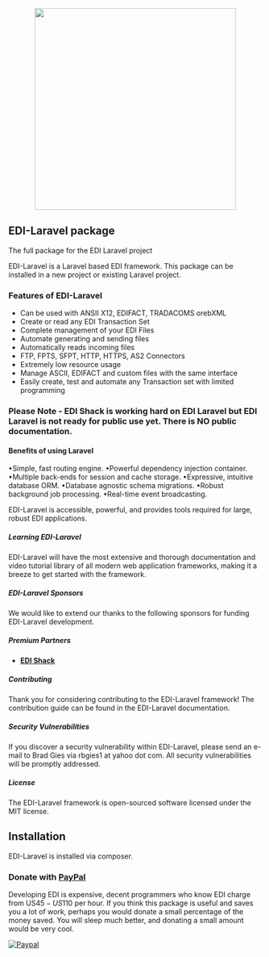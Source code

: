 <p align="center">
  <img src="https://edishack.com/images/edilaravel/edi-laravel-3.png" width="400">
</p>


## EDI-Laravel package
The full package for the EDI Laravel project

EDI-Laravel is a Laravel based EDI framework. This package can be installed in a new project or existing Laravel project. 


### Features of EDI-Laravel
- Can be used with ANSII X12, EDIFACT, TRADACOMS orebXML
- Create or read any EDI Transaction Set
- Complete management of your EDI Files
- Automate generating and sending files
- Automatically reads incoming files
- FTP, FPTS, SFPT, HTTP, HTTPS, AS2 Connectors
- Extremely low resource usage
- Manage ASCII, EDIFACT and custom files with the same interface
- Easily create, test and automate any Transaction set with limited programming 


### Please Note - EDI Shack is working hard on EDI Laravel but EDI Laravel is not ready for public use yet. There is NO public documentation.

#### Benefits of using Laravel
•Simple, fast routing engine.
•Powerful dependency injection container.
•Multiple back-ends for session and cache storage.
•Expressive, intuitive database ORM.
•Database agnostic schema migrations.
•Robust background job processing.
•Real-time event broadcasting.

EDI-Laravel is accessible, powerful, and provides tools required for large, robust EDI applications.

##### Learning EDI-Laravel

EDI-Laravel will have the most extensive and thorough documentation and video tutorial library of all modern web application frameworks, making it a breeze to get started with the framework.

##### EDI-Laravel Sponsors

We would like to extend our thanks to the following sponsors for funding EDI-Laravel development. 

##### Premium Partners
- **[EDI Shack](https://edishack.com/)**

##### Contributing

Thank you for considering contributing to the EDI-Laravel framework! The contribution guide can be found in the EDI-Laravel documentation.

##### Security Vulnerabilities

If you discover a security vulnerability within EDI-Laravel, please send an e-mail to Brad Gies via rbgies1 at yahoo dot com. All security vulnerabilities will be promptly addressed.

##### License

The EDI-Laravel framework is open-sourced software licensed under the MIT license.


## Installation
EDI-Laravel is installed via composer. 

### Donate with [PayPal](https://www.paypal.com/cgi-bin/webscr?cmd=_s-xclick&hosted_button_id=)

Developing EDI is expensive, decent programmers who know EDI charge from US$45-US$110 per hour. If you think this package is useful and saves you a lot of work, perhaps you would donate a small percentage of the money saved. You will sleep much better, and donating a small amount would be very cool.

[![Paypal](https://www.paypalobjects.com/en_US/i/btn/btn_donateCC_LG.gif)](https://www.paypal.com/cgi-bin/webscr?cmd=_s-xclick&hosted_button_id=)
